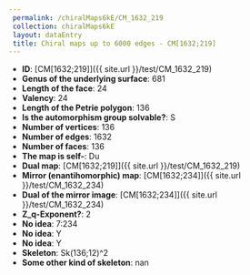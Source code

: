 ```yaml
--- 
 permalink: /chiralMaps6kE/CM_1632_219 
 collection: chiralMaps6kE
 layout: dataEntry
 title: Chiral maps up to 6000 edges - CM[1632;219]
---
```


- **ID**: [CM[1632;219]]({{ site.url }}/test/CM_1632_219)
- **Genus of the underlying surface**: 681
- **Length of the face**: 24
- **Valency**: 24
- **Length of the Petrie polygon**: 136
- **Is the automorphism group solvable?**: S
- **Number of vertices**: 136
- **Number of edges**: 1632
- **Number of faces**: 136
- **The map is self-**: Du
- **Dual map**: [CM[1632;219]]({{ site.url }}/test/CM_1632_219)
- **Mirror (enantihomorphic) map**: [CM[1632;234]]({{ site.url }}/test/CM_1632_234)
- **Dual of the mirror image**: [CM[1632;234]]({{ site.url }}/test/CM_1632_234)
- **Z_q-Exponent?**: 2
- **No idea**:  7:234
- **No idea**: Y
- **No idea**: Y
- **Skeleton**: Sk(136;12)^2
- **Some other kind of skeleton**: nan
